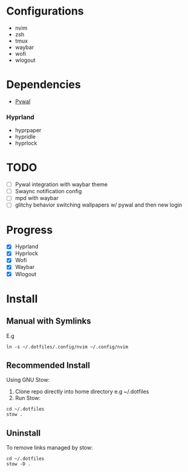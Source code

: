 
# Configurations 
- nvim
- zsh
- tmux
- waybar
- wofi
- wlogout

# Dependencies 
- [Pywal](https://github.com/dylanaraps/pywal)

### Hyprland
- hyprpaper
- hypridle
- hyprlock

# TODO

- [ ] Pywal integration with waybar theme
- [ ] Swaync notification config 
- [ ] mpd with waybar 
- [ ] glitchy behavior switching wallpapers w/ pywal and then new login

# Progress
- [x] Hyprland
- [x] Hyprlock
- [X] Wofi
- [x] Waybar
- [x] Wlogout

# Install 
## Manual with Symlinks
E.g
~~~
ln -s ~/.dotfiles/.config/nvim ~/.config/nvim
~~~

## Recommended Install 
Using GNU Stow:
1. Clone repo directly into home directory e.g ~/.dotfiles
2. Run Stow:
~~~
cd ~/.dotfiles
stow .
~~~

## Uninstall
To remove links managed by stow:
~~~
cd ~/.dotfiles
stow -D .
~~~


